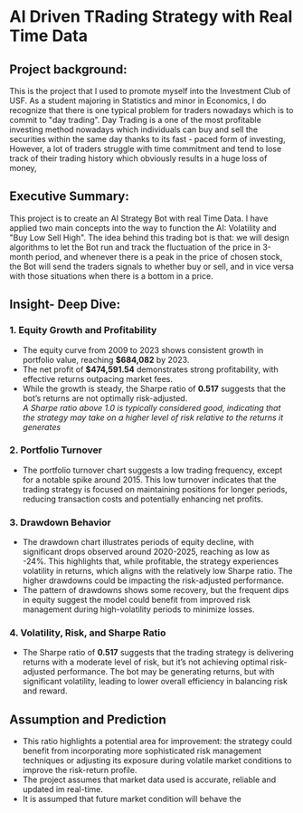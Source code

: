 # AI Driven TRading Strategy with Real Time Data
## Project background:
This is the project that I used to promote myself into the Investment Club of USF. As a student majoring in Statistics and minor in Economics, I do recognize that there is one typical problem for traders nowadays which is to commit to "day trading". Day Trading is a one of the most profitable investing method nowadays which individuals can buy and sell the securities within the same day thanks to its fast - paced form of investing, However, a lot of traders struggle with time commitment and tend to lose track of their trading history which obviously results in a huge loss of money,
## Executive Summary:
This project is to create an AI Strategy Bot with real Time Data. I have applied two main concepts into the way to function the AI: Volatility and "Buy Low Sell High".
The idea behind this trading bot is that: we will design algorithms to let the Bot run and track the fluctuation of the price in 3-month period, and whenever there is a peak in the price of chosen stock, the Bot will send the traders signals to whether buy or sell, and in vice versa with those situations when there is a bottom in a price.
## Insight- Deep Dive:
### 1. Equity Growth and Profitability
- The equity curve from 2009 to 2023 shows consistent growth in portfolio value, reaching **$684,082** by 2023.
- The net profit of **$474,591.54** demonstrates strong profitability, with effective returns outpacing market fees.
- While the growth is steady, the Sharpe ratio of **0.517** suggests that the bot’s returns are not optimally risk-adjusted.
  <br/>*A Sharpe ratio above 1.0 is typically considered good, indicating that the strategy may take on a higher level of risk relative to the returns it generates*
### 2. Portfolio Turnover
- The portfolio turnover chart suggests a low trading frequency, except for a notable spike around 2015. This low turnover indicates that the trading strategy is focused on maintaining positions for longer periods, reducing transaction costs and potentially enhancing net profits.
### 3. Drawdown Behavior
- The drawdown chart illustrates periods of equity decline, with significant drops observed around 2020-2025, reaching as low as -24%. This highlights that, while profitable, the strategy experiences volatility in returns, which aligns with the relatively low Sharpe ratio. The higher drawdowns could be impacting the risk-adjusted performance.
- The pattern of drawdowns shows some recovery, but the frequent dips in equity suggest the model could benefit from improved risk management during high-volatility periods to minimize losses.
### 4. Volatility, Risk, and Sharpe Ratio
- The Sharpe ratio of **0.517** suggests that the trading strategy is delivering returns with a moderate level of risk, but it’s not achieving optimal risk-adjusted performance. The bot may be generating returns, but with significant volatility, leading to lower overall efficiency in balancing risk and reward.
## Assumption and Prediction
- This ratio highlights a potential area for improvement: the strategy could benefit from incorporating more sophisticated risk management techniques or adjusting its exposure during volatile market conditions to improve the risk-return profile.
- The project assumes that market data used is accurate, reliable and updated im real-time.
- It is assumped that future market condition will behave the 



